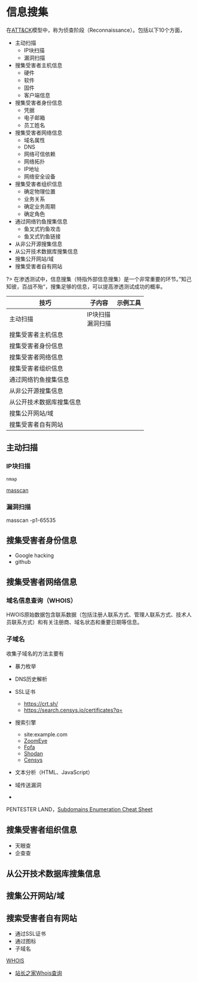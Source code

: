 # 信息搜集

在[ATT&CK](https://attack.mitre.org/)模型中，称为侦查阶段（Reconnaissance）。包括以下10个方面，

- 主动扫描
  - IP块扫描
  - 漏洞扫描
- 搜集受害者主机信息
  - 硬件
  - 软件
  - 固件
  - 客户端信息
- 搜集受害者身份信息
  - 凭据
  - 电子邮箱
  - 员工姓名
- 搜集受害者网络信息
  - 域名属性
  - DNS
  - 网络可信依赖
  - 网络拓扑
  - IP地址
  - 网络安全设备
- 搜集受害者组织信息
  - 确定物理位置
  - 业务关系
  - 确定业务周期
  - 确定角色
- 通过网络钓鱼搜集信息
  - 鱼叉式钓鱼攻击
  - 鱼叉式钓鱼链接
- 从非公开源搜集信息
- 从公开技术数据库搜集信息
- 搜集公开网站/域
- 搜集受害者自有网站

?> 在渗透测试中，信息搜集（特指外部信息搜集）是一个非常重要的环节。”知己知彼，百战不殆“，搜集足够的信息，可以提高渗透测试成功的概率。

| 技巧                     | 子内容                 | 示例工具 |
| ------------------------ | ---------------------- | -------- |
   | 主动扫描                 | IP块扫描<br />漏洞扫描 |          |
   | 搜集受害者主机信息       |                        |          |
   | 搜集受害者身份信息       |                        |          |
   | 搜集受害者网络信息       |                        |          |
   | 搜集受害者组织信息       |                        |          |
   | 通过网络钓鱼搜集信息     |                        |          |
   | 从非公开源搜集信息       |                        |          |
   | 从公开技术数据库搜集信息 |                        |          |
   | 搜集公开网站/域          |                        |          |
   | 搜集受害者自有网站       |                        |          |

## 主动扫描

### IP块扫描

`nmap`

[masscan](https://github.com/robertdavidgraham/masscan)

### 漏洞扫描

masscan -p1-65535 

## 搜集受害者身份信息

- Google hacking
- github

## 搜集受害者网络信息

### 域名信息查询（WHOIS）
HWOIS原始数据包含联系数据（包括注册人联系方式、管理人联系方式、技术人员联系方式）和有关注册商、域名状态和重要日期等信息。
### 子域名

收集子域名的方法主要有

- 暴力枚举
- DNS历史解析
- SSL证书
  - https://crt.sh/
  - https://search.censys.io/certificates?q=
- 搜索引擎
  - site:example.com
  - [ZoomEye](https://www.zoomeye.org/)
  - [Fofa](https://fofa.so/)
  - [Shodan](https://www.shodan.io/)
  - [Censys](https://search.censys.io/)
- 文本分析（HTML、JavaScript）
- 域传送漏洞

- 



PENTESTER LAND，[Subdomains Enumeration Cheat Sheet](https://pentester.land/cheatsheets/2018/11/14/subdomains-enumeration-cheatsheet.html)

## 搜集受害者组织信息

- 天眼查
- 企查查

## 从公开技术数据库搜集信息

## 搜集公开网站/域

## 搜索受害者自有网站

- 通过SSL证书
- 通过图标
- 子域名

[WHOIS](https://whois.icann.org/zh/%E5%85%B3%E4%BA%8E-whois)

- [站长之家Whois查询](https://whois.chinaz.com/)



